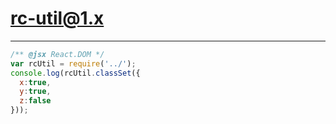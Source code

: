 # rc-util@1.x
---

````js
/** @jsx React.DOM */
var rcUtil = require('../');
console.log(rcUtil.classSet({
  x:true,
  y:true,
  z:false
}));
````
